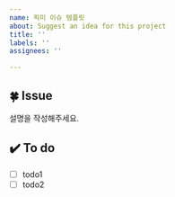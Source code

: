 ```yaml
---
name: 픽미 이슈 템플릿
about: Suggest an idea for this project
title: ''
labels: ''
assignees: ''

---
```


## 🍀 Issue
설명을 작성해주세요.

## ✔️ To do

- [ ]  todo1
- [ ]  todo2
